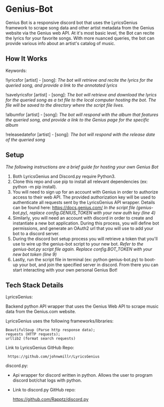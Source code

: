 # Genius-Bot

Genius Bot is a responsive discord bot that uses the LyricsGenius framework to scrape song data and other artist metadata from the Genius website via the Genius web API. At it's most basic level, the Bot can recite the lyrics for your favorite songs. With more nuanced queries, the bot can provide various info about an artist's catalog of music.

## How It Works

Keywords:

!lyricsfor [artist] - [song]:
  *The bot will retrieve and recite the lyrics for the queried song, and provide a link to the annotated lyrics*


!savelyricsfor [artist] - [song]:
  *The bot will retrieve and download the lyrics for the queried song as a txt file to the local computer hosting the bot. 
  The file will be saved to the directory where the script file lives.*


!albumfor [artist] - [song]:
 *The bot will respond with the album that features the queried song, and provide a link to the Genius page for the specific album*


!releasedatefor [artist] - [song]:
 *The bot will respond with the release date of the queried song*

## Setup
*The following instructions are a brief guide for hosting your own Genius Bot*

1. Both LyricsGenius and Discord.py require Python3.
2. Clone this repo and use pip to install all relevant dependencies (ex: python -m pip install).
3. You will need to sign up for an account with Genius in order to authorize access to their web API. The provided authorization key will be used to authenticate all requests sent by the LyricsGenius API wrapper. Details can be found here:
    https://docs.genius.com/
 *In the script file (genius-bot.py), replace config.GENIUS_TOKEN with your new auth key (line 4)*
4. Similarly, you will need an account with discord in order to create and instantiate a new bot application. During this process, you will define bot permissions, and generate an OAuth2 url that you will use to add your bot to a discord server.
5. During the discord bot setup process you will retrieve a token that you'll use to wire up the genius-bot script to your new bot. 
 *Refer to the genius-bot.py script file again. Replace config.BOT_TOKEN with your new bot token (line 9)*
6. Lastly, run the script file in terminal (ex: python genius-bot.py) to boot-up your bot, and join the specified server in discord. From there you can start interacting with your own personal Genius Bot!

## Tech Stack Details
LyricsGenius:

   Backend python API wrapper that uses the Genius Web API to scrape music data from the Genius.com website.
  
   LyricsGenius uses the following frameworks/libraries:
  
  
  
    BeautifulSoup (Parse http response data);
    requests (HTTP requests);
    urllib2 (format search requests)
    
   Link to LyricsGenius GitHub Repo:
  
     https://github.com/johnwmillr/LyricsGenius
    
discord.py:
* Api wrapper for discord written in python. Allows the user to program discord bot/chat logs with python.
* Link to discord.py GitHub repo:

   https://github.com/Rapptz/discord.py
 
